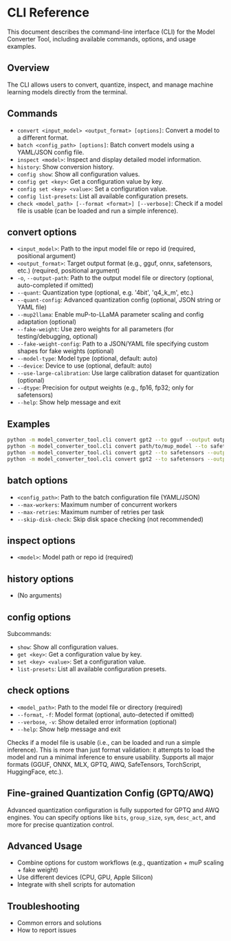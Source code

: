 # CLI Reference

This document describes the command-line interface (CLI) for the Model Converter Tool, including available commands, options, and usage examples.

## Overview
The CLI allows users to convert, quantize, inspect, and manage machine learning models directly from the terminal.

## Commands
- `convert <input_model> <output_format> [options]`: Convert a model to a different format.
- `batch <config_path> [options]`: Batch convert models using a YAML/JSON config file.
- `inspect <model>`: Inspect and display detailed model information.
- `history`: Show conversion history.
- `config show`: Show all configuration values.
- `config get <key>`: Get a configuration value by key.
- `config set <key> <value>`: Set a configuration value.
- `config list-presets`: List all available configuration presets.
- `check <model_path> [--format <format>] [--verbose]`: Check if a model file is usable (can be loaded and run a simple inference).

## convert options
- `<input_model>`: Path to the input model file or repo id (required, positional argument)
- `<output_format>`: Target output format (e.g., gguf, onnx, safetensors, etc.) (required, positional argument)
- `-o`, `--output-path`: Path to the output model file or directory (optional, auto-completed if omitted)
- `--quant`: Quantization type (optional, e.g. '4bit', 'q4_k_m', etc.)
- `--quant-config`: Advanced quantization config (optional, JSON string or YAML file)
- `--mup2llama`: Enable muP-to-LLaMA parameter scaling and config adaptation (optional)
- `--fake-weight`: Use zero weights for all parameters (for testing/debugging, optional)
- `--fake-weight-config`: Path to a JSON/YAML file specifying custom shapes for fake weights (optional)
- `--model-type`: Model type (optional, default: auto)
- `--device`: Device to use (optional, default: auto)
- `--use-large-calibration`: Use large calibration dataset for quantization (optional)
- `--dtype`: Precision for output weights (e.g., fp16, fp32; only for safetensors)
- `--help`: Show help message and exit

## Examples
```bash
python -m model_converter_tool.cli convert gpt2 --to gguf --output outputs/gpt2.gguf
python -m model_converter_tool.cli convert path/to/mup_model --to safetensors --output outputs/mup2llama --mup2llama
python -m model_converter_tool.cli convert gpt2 --to safetensors --output outputs/fake --fake-weight
python -m model_converter_tool.cli convert gpt2 --to safetensors --output outputs/fake_custom --fake-weight --fake-weight-config configs/fake_weight.yaml
```

## batch options
- `<config_path>`: Path to the batch configuration file (YAML/JSON)
- `--max-workers`: Maximum number of concurrent workers
- `--max-retries`: Maximum number of retries per task
- `--skip-disk-check`: Skip disk space checking (not recommended)

## inspect options
- `<model>`: Model path or repo id (required)

## history options
- (No arguments)

## config options
Subcommands:
- `show`: Show all configuration values.
- `get <key>`: Get a configuration value by key.
- `set <key> <value>`: Set a configuration value.
- `list-presets`: List all available configuration presets.

## check options
- `<model_path>`: Path to the model file or directory (required)
- `--format`, `-f`: Model format (optional, auto-detected if omitted)
- `--verbose`, `-v`: Show detailed error information (optional)
- `--help`: Show help message and exit

Checks if a model file is usable (i.e., can be loaded and run a simple inference). This is more than just format validation: it attempts to load the model and run a minimal inference to ensure usability. Supports all major formats (GGUF, ONNX, MLX, GPTQ, AWQ, SafeTensors, TorchScript, HuggingFace, etc.).

## Fine-grained Quantization Config (GPTQ/AWQ)

Advanced quantization configuration is fully supported for GPTQ and AWQ engines. You can specify options like `bits`, `group_size`, `sym`, `desc_act`, and more for precise quantization control.

## Advanced Usage
- Combine options for custom workflows (e.g., quantization + muP scaling + fake weight)
- Use different devices (CPU, GPU, Apple Silicon)
- Integrate with shell scripts for automation

## Troubleshooting
- Common errors and solutions
- How to report issues 